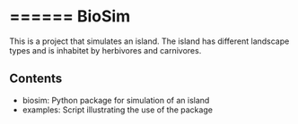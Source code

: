 ﻿======
BioSim
======

This is a project that simulates an island. The island has different landscape
types and is inhabitet by herbivores and carnivores.

Contents
--------

- biosim: Python package for simulation of an island
- examples: Script illustrating the use of the package